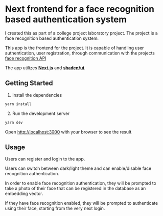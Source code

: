 # Next frontend for a face recognition based authentication system

I created this as part of a college project laboratory project. The project is a face recognition based authentication system.

This app is the frontend for the project. It is capable of handling user authentication, user registration, through communication with the projects [face recognition API](https://github.com/ger0nymo/face-authentication-be)

The app utilizes **[Next.js](https://nextjs.org/)** and **[shadcn/ui](https://ui.shadcn.com/)**.

## Getting Started

1. Install the dependencies
```bash
yarn install
```
2. Run the development server
```bash
yarn dev
```

Open [http://localhost:3000](http://localhost:3000) with your browser to see the result.

## Usage
Users can register and login to the app. 

Users can switch between dark/light theme and can enable/disable face recognition authentication.

In order to enable face recognition authentication, they will be prompted to take a photo of their face that can be registered in the database as an embedding vector.

If they have face recognition enabled, they will be prompted to authenticate using their face, starting from the very next login.

